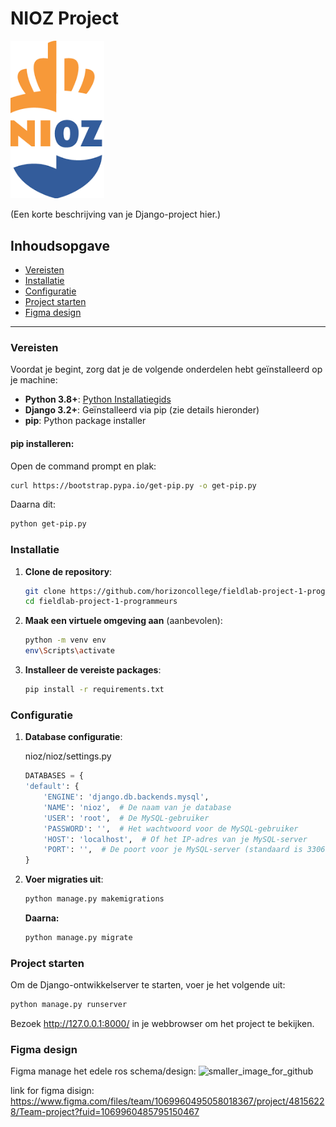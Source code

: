 # NIOZ Project

<img src="https://github.com/horizoncollege/fieldlab-project-1-programmeurs/blob/main/NIOZ/static/img/NIOZ-LOGO.png" width="150" alt="NIOZ logo">


(Een korte beschrijving van je Django-project hier.)

## Inhoudsopgave
- [Vereisten](#vereisten)
- [Installatie](#installatie)
- [Configuratie](#configuratie)
- [Project starten](#project-starten)
- [Figma design](#figma-design)
---

### Vereisten

Voordat je begint, zorg dat je de volgende onderdelen hebt geïnstalleerd op je machine:

- **Python 3.8+**: [Python Installatiegids](https://www.python.org/downloads/)
- **Django 3.2+**: Geïnstalleerd via pip (zie details hieronder)
- **pip**: Python package installer


#### pip installeren:

Open de command prompt en plak:
```bash
curl https://bootstrap.pypa.io/get-pip.py -o get-pip.py
```
Daarna dit:
```bash
python get-pip.py
```

### Installatie

1. **Clone de repository**:
    ```bash
    git clone https://github.com/horizoncollege/fieldlab-project-1-programmeurs
    cd fieldlab-project-1-programmeurs
    ```

2. **Maak een virtuele omgeving aan** (aanbevolen):
    ```bash
    python -m venv env
    env\Scripts\activate
    ```

3. **Installeer de vereiste packages**:
    ```bash
    pip install -r requirements.txt
    ```

### Configuratie

1. **Database configuratie**:

    nioz/nioz/settings.py
    ```python
    DATABASES = {
    'default': {
        'ENGINE': 'django.db.backends.mysql',
        'NAME': 'nioz',  # De naam van je database
        'USER': 'root',  # De MySQL-gebruiker
        'PASSWORD': '',  # Het wachtwoord voor de MySQL-gebruiker
        'HOST': 'localhost',  # Of het IP-adres van je MySQL-server
        'PORT': '',  # De poort voor je MySQL-server (standaard is 3306)
    }
    ```

2. **Voer migraties uit**:
    ```bash
    python manage.py makemigrations
    ```
    **Daarna:**
    ```bash
    python manage.py migrate
    ```

### Project starten

Om de Django-ontwikkelserver te starten, voer je het volgende uit:
```bash
python manage.py runserver
```

Bezoek http://127.0.0.1:8000/ in je webbrowser om het project te bekijken.


### Figma design
Figma manage het edele ros schema/design:
![smaller_image_for_github](https://github.com/user-attachments/assets/766726f3-d2ce-40b8-baaa-1a0422820338)

link for figma disign:<br>
https://www.figma.com/files/team/1069960495058018367/project/48156228/Team-project?fuid=1069960485795150467

